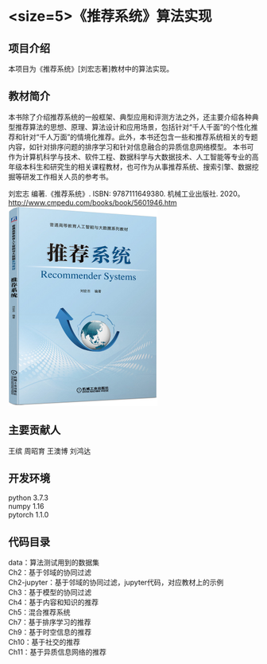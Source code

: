 # <size=5>《推荐系统》算法实现</font>

## 项目介绍
本项目为《推荐系统》[刘宏志著]教材中的算法实现。

## 教材简介 
本书除了介绍推荐系统的一般框架、典型应用和评测方法之外，还主要介绍各种典型推荐算法的思想、原理、算法设计和应用场景，包括针对“千人千面”的个性化推荐和针对“千人万面”的情境化推荐。此外，本书还包含一些和推荐系统相关的专题内容，如针对排序问题的排序学习和针对信息融合的异质信息网络模型。 本书可作为计算机科学与技术、软件工程、数据科学与大数据技术、人工智能等专业的高年级本科生和研究生的相关课程教材，也可作为从事推荐系统、搜索引擎、数据挖掘等研发工作相关人员的参考书。


刘宏志 编著.《推荐系统》. ISBN: 9787111649380. 机械工业出版社. 2020。    
http://www.cmpedu.com/books/book/5601946.htm  
  <img src="https://github.com/LiuHongzhi-PKU/RSBook/blob/master/cover.jpg" width = "300" height = "400" alt="" align="教材封面" />


## 主要贡献人
王缤 周昭育 王澳博 刘鸿达    

## 开发环境
python 3.7.3            
numpy 1.16          
pytorch 1.1.0           

## 代码目录
data：算法测试用到的数据集     
Ch2：基于邻域的协同过滤    
Ch2-jupyter：基于邻域的协同过滤，jupyter代码，对应教材上的示例    
Ch3：基于模型的协同过滤    
Ch4：基于内容和知识的推荐    
Ch5：混合推荐系统    
Ch7：基于排序学习的推荐    
Ch9：基于时空信息的推荐    
Ch10：基于社交的推荐    
Ch11：基于异质信息网络的推荐    




